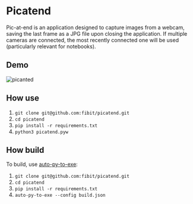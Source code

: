 # Picatend
Pic-at-end is an application designed to capture images from a webcam, saving the last frame as a JPG file upon closing the application. 
If multiple cameras are connected, the most recently connected one will be used (particularly relevant for notebooks).

## Demo
<img src="https://raw.githubusercontent.com/fibit/picatend/fd6bd9112a7da1eaba8e2093749263dd99980a41/demo.gif" alt="picanted">

## How use
1. ```git clone git@github.com:fibit/picatend.git```
2. ```cd picatend```
3. ```pip install -r requirements.txt```
4. ```python3 picatend.pyw```

## How build
To build, use [auto-py-to-exe](https://github.com/brentvollebregt/auto-py-to-exe):
1. ```git clone git@github.com:fibit/picatend.git```
2. ```cd picatend```
3. ```pip install -r requirements.txt```
4. ```auto-py-to-exe --config build.json```
